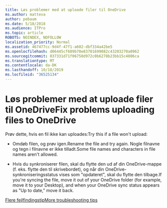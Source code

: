 ```yaml
---
title: Løs problemer med at uploade filer til OneDrive
ms.author: matteva
author: pebaum
ms.date: 5/18/2018
ms.audience: ITPro
ms.topic: article
ROBOTS: NOINDEX, NOFOLLOW
localization_priority: Normal
ms.assetid: 467477cc-9d4f-47f1-a602-dbf334a42be5
ms.openlocfilehash: d06445cf609b70e83701699082c43203270a0962
ms.sourcegitcommit: 037331d71f06750d972c0b6278b23bb15c4806ca
ms.translationtype: MT
ms.contentlocale: da-DK
ms.lasthandoff: 10/18/2019
ms.locfileid: "36525134"
---
```

# <a name="fix-problems-uploading-files-to-onedrive"></a><span data-ttu-id="17552-102">Løs problemer med at uploade filer til OneDrive</span><span class="sxs-lookup"><span data-stu-id="17552-102">Fix problems uploading files to OneDrive</span></span>

<span data-ttu-id="17552-103">Prøv dette, hvis en fil ikke kan uploades:</span><span class="sxs-lookup"><span data-stu-id="17552-103">Try this if a file won't upload:</span></span>
  
- <span data-ttu-id="17552-104">Omdøb filen, og prøv igen.</span><span class="sxs-lookup"><span data-stu-id="17552-104">Rename the file and try again.</span></span> <span data-ttu-id="17552-105">Nogle filnavne og tegn i filnavne er ikke tilladt.</span><span class="sxs-lookup"><span data-stu-id="17552-105">Some file names and characters in file names aren't allowed.</span></span> 
    
- <span data-ttu-id="17552-106">Hvis du synkroniserer filen, skal du flytte den ud af din OneDrive-mappe (f. eks. flytte den til skrivebordet), og når din OneDrive-synkroniseringsstatus vises som "opdateret", skal du flytte den tilbage.</span><span class="sxs-lookup"><span data-stu-id="17552-106">If you're syncing the file, move it out of your OneDrive folder (for example, move it to your Desktop), and when your OneDrive sync status appears as "Up to date," move it back.</span></span> 
    
[<span data-ttu-id="17552-107">Flere fejlfindingstip</span><span class="sxs-lookup"><span data-stu-id="17552-107">More troubleshooting tips</span></span>](https://go.microsoft.com/fwlink/?linkid=873155)
  

